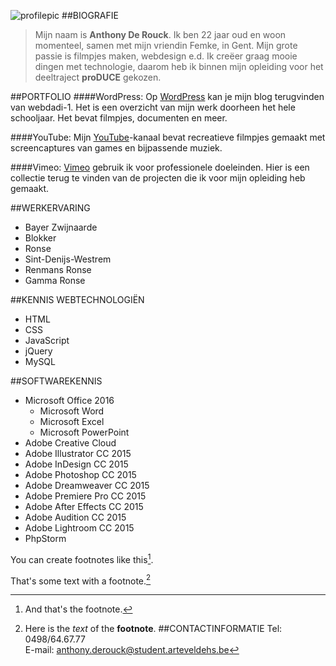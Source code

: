 ![profilepic](https://avatars0.githubusercontent.com/u/14732809?v=3&u=5dd463738d93a6c3e960347b383f4cd23831958c&s=140)
##BIOGRAFIE
>Mijn naam is **Anthony De Rouck**. Ik ben 22 jaar oud en woon momenteel, samen met mijn vriendin Femke, in Gent. Mijn grote passie is filmpjes maken, webdesign e.d. Ik creëer graag mooie dingen met technologie, daarom heb ik binnen mijn opleiding voor het deeltraject **proDUCE** gekozen. 

##PORTFOLIO
####WordPress:
Op [WordPress][] kan je mijn blog terugvinden van webdadi-1. Het is een overzicht van mijn werk doorheen het hele schooljaar. Het bevat filmpjes, documenten en meer.

[WordPress]: https://wordpress.com/stats/day/anthdero.wordpress.com 

####YouTube:
Mijn [YouTube][]-kanaal bevat recreatieve filmpjes gemaakt met screencaptures van games en bijpassende muziek.

[YouTube]: https://www.youtube.com/channel/UCBdy6MMrF5VK9GKFeze2bXg   

####Vimeo:
[Vimeo][] gebruik ik voor professionele doeleinden. Hier is een collectie terug te vinden van de projecten die ik voor mijn opleiding heb gemaakt.

[Vimeo]: https://vimeo.com/user37598482  

##WERKERVARING
* Bayer Zwijnaarde   
* Blokker  
 * Ronse  
 * Sint-Denijs-Westrem  
* Renmans Ronse  
* Gamma Ronse  

##KENNIS WEBTECHNOLOGIËN
* HTML  
* CSS  
* JavaScript  
* jQuery  
* MySQL  

##SOFTWAREKENNIS
* Microsoft Office 2016  
  * Microsoft Word    
  * Microsoft Excel  
  * Microsoft PowerPoint   
* Adobe Creative Cloud  
 * Adobe Illustrator CC 2015  
 * Adobe InDesign CC 2015  
 * Adobe Photoshop CC 2015  
 * Adobe Dreamweaver CC 2015  
 * Adobe Premiere Pro CC 2015  
 * Adobe After Effects CC 2015  
 * Adobe Audition CC 2015  
 * Adobe Lightroom CC 2015  
* PhpStorm  

You can create footnotes like this[^foot1].

That's some text with a footnote.[^foot2]

[^foot1]: And that's the footnote.

[^foot2]: Here is the *text* of the **footnote**.
##CONTACTINFORMATIE
Tel: 0498/64.67.77  
E-mail: anthony.derouck@student.arteveldehs.be  
